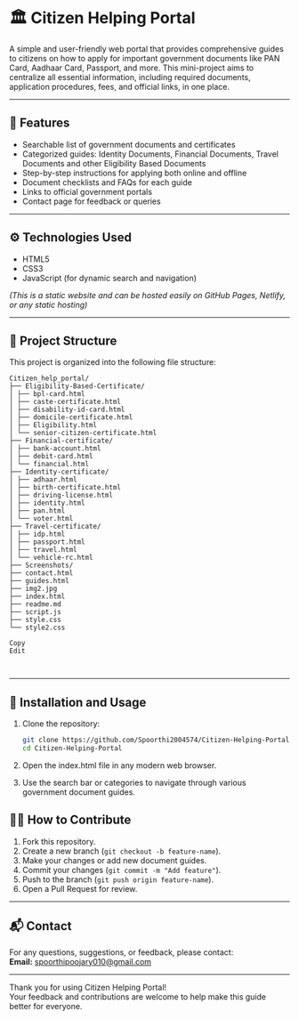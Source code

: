 # 🏛️ Citizen Helping Portal

A simple and user-friendly web portal that provides comprehensive guides to citizens on how to apply for important government documents like PAN Card, Aadhaar Card, Passport, and more. This mini-project aims to centralize all essential information, including required documents, application procedures, fees, and official links, in one place.

---

## 📌 Features

- Searchable list of government documents and certificates
- Categorized guides: Identity Documents, Financial Documents, Travel Documents and other Eligibility Based Documents
- Step-by-step instructions for applying both online and offline
- Document checklists and FAQs for each guide
- Links to official government portals
- Contact page for feedback or queries

---

## ⚙️ Technologies Used

- HTML5  
- CSS3  
- JavaScript (for dynamic search and navigation)  

*(This is a static website and can be hosted easily on GitHub Pages, Netlify, or any static hosting)*

---
## 📂 Project Structure

This project is organized into the following file structure:

```
Citizen_help_portal/
├── Eligibility-Based-Certificate/
│ ├── bpl-card.html
│ ├── caste-certificate.html
│ ├── disability-id-card.html
│ ├── domicile-certificate.html
│ ├── Eligibility.html
│ └── senior-citizen-certificate.html
├── Financial-certificate/
│ ├── bank-account.html
│ ├── debit-card.html
│ └── financial.html
├── Identity-certificate/
│ ├── adhaar.html
│ ├── birth-certificate.html
│ ├── driving-license.html
│ ├── identity.html
│ ├── pan.html
│ └── voter.html
├── Travel-certificate/
│ ├── idp.html
│ ├── passport.html
│ ├── travel.html
│ └── vehicle-rc.html
├── Screenshots/
├── contact.html
├── guides.html
├── img2.jpg
├── index.html
├── readme.md
├── script.js
├── style.css
└── style2.css

Copy
Edit



```
---

## 🚀 Installation and Usage

1. Clone the repository:

   ```bash
   git clone https://github.com/Spoorthi2004574/Citizen-Helping-Portal.git
   cd Citizen-Helping-Portal
2. Open the index.html file in any modern web browser.
3. Use the search bar or categories to navigate through various government document guides.

## 🧑‍💻 How to Contribute

1. Fork this repository.  
2. Create a new branch (`git checkout -b feature-name`).  
3. Make your changes or add new document guides.  
4. Commit your changes (`git commit -m "Add feature"`).  
5. Push to the branch (`git push origin feature-name`).  
6. Open a Pull Request for review.

---


## 📬 Contact

For any questions, suggestions, or feedback, please contact:  
**Email:** spoorthipoojary010@gmail.com

---

Thank you for using Citizen Helping Portal!  
Your feedback and contributions are welcome to help make this guide better for everyone.
